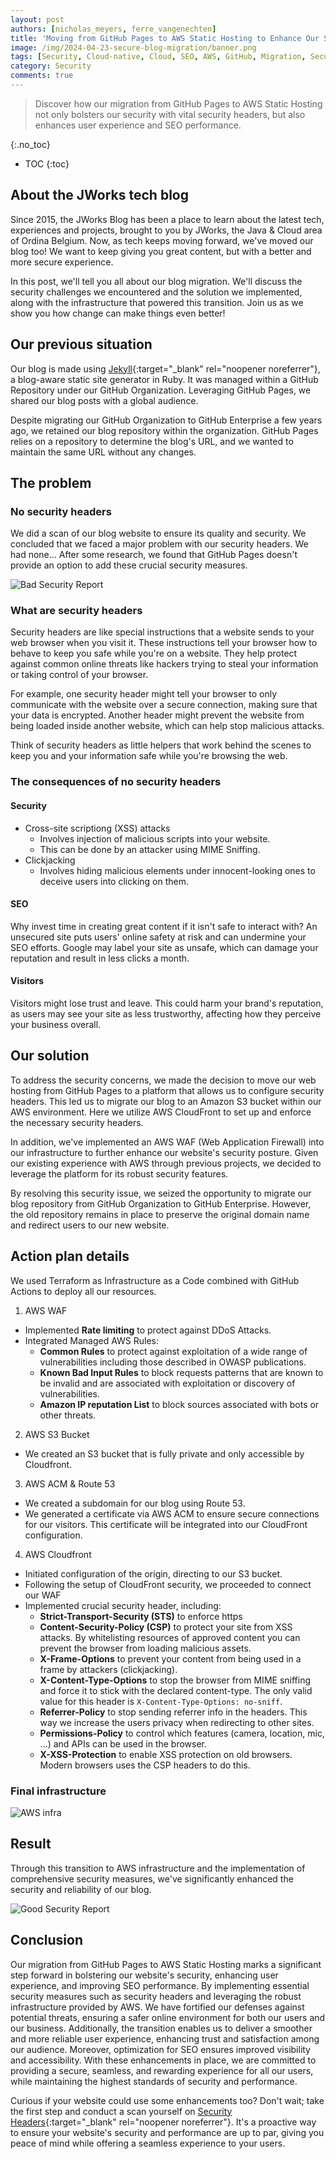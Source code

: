 ```yaml
---
layout: post
authors: [nicholas_meyers, ferre_vangenechten]
title: 'Moving from GitHub Pages to AWS Static Hosting to Enhance Our Security'
image: /img/2024-04-23-secure-blog-migration/banner.png
tags: [Security, Cloud-native, Cloud, SEO, AWS, GitHub, Migration, Security Headers]
category: Security
comments: true
---
```


> Discover how our migration from GitHub Pages to AWS Static Hosting not only bolsters our security with vital security headers, 
> but also enhances user experience and SEO performance.

{:.no_toc}
- TOC
{:toc}

## About the JWorks tech blog
Since 2015, the JWorks Blog has been a place to learn about the latest tech, 
experiences and projects, brought to you by JWorks, the Java & Cloud area of Ordina Belgium. 
Now, as tech keeps moving forward, we've moved our blog too! 
We want to keep giving you great content, but with a better and more secure experience.

In this post, we'll tell you all about our blog migration. 
We'll discuss the security challenges we encountered and the solution we implemented,
along with the infrastructure that powered this transition.
Join us as we show you how change can make things even better!

## Our previous situation
Our blog is made using [Jekyll](https://jekyllrb.com/){:target="_blank" rel="noopener noreferrer"}, 
a blog-aware static site generator in Ruby.
It was managed within a GitHub Repository under our GitHub Organization. 
Leveraging GitHub Pages, we shared our blog posts with a global audience.

Despite migrating our GitHub Organization to GitHub Enterprise a few years ago, we 
retained our blog repository within the organization.
GitHub Pages relies on a repository to determine the blog's URL, 
and we wanted to maintain the same URL without any changes.

## The problem
### No security headers
We did a scan of our blog website to ensure its quality and security. 
We concluded that we faced a major problem with our security headers. We had none...
After some research, we found that GitHub Pages doesn't provide an option to add these
crucial security measures.

<img src="{{ '/img/2024-04-23-secure-blog-migration/security_report_bad.png' | prepend: site.baseurl }}" alt="Bad Security Report" class="image fit" style="margin:0px auto; max-width:100%">

### What are security headers
Security headers are like special instructions that a website sends to your web 
browser when you visit it. These instructions tell your browser how to behave to 
keep you safe while you're on a website. They help protect against common online 
threats like hackers trying to steal your information or taking control of your browser.

For example, one security header might tell your browser to only communicate with
the website over a secure connection, making sure that your data is encrypted. 
Another header might prevent the website from being loaded inside another website, 
which can help stop malicious attacks.

Think of security headers as little helpers that work behind the scenes to 
keep you and your information safe while you're browsing the web.

### The consequences of no security headers
#### Security
- Cross-site scriptiong (XSS) attacks
  - Involves injection of malicious scripts into your website.
  - This can be done by an attacker using MIME Sniffing.
- Clickjacking
  - Involves hiding malicious elements under innocent-looking ones to deceive users into clicking on them.

#### SEO
Why invest time in creating great content if it isn't safe to interact with? An unsecured site puts users' online safety at risk and can undermine your SEO efforts. 
Google may label your site as unsafe, which can damage your reputation and result in less clicks a month.

#### Visitors
Visitors might lose trust and leave. This could harm your brand's reputation, 
as users may see your site as less trustworthy, affecting how they perceive your business overall.

## Our solution
To address the security concerns, we made the decision to move our web hosting from GitHub
Pages to a platform that allows us to configure security headers. This led us to migrate
our blog to an Amazon S3 bucket within our AWS environment. Here we utilize AWS CloudFront
to set up and enforce the necessary security headers.

In addition, we've implemented an AWS WAF (Web Application Firewall) into our infrastructure
to further enhance our website's security posture. Given our existing experience with AWS 
through previous projects, we decided to leverage the platform for its robust security features.

By resolving this security issue, we seized the opportunity to migrate our blog 
repository from GitHub Organization to GitHub Enterprise. 
However, the old repository remains in place to preserve the original 
domain name and redirect users to our new website.

## Action plan details
We used Terraform as Infrastructure as a Code combined with GitHub Actions to deploy all our resources.
1. AWS WAF
* Implemented **Rate limiting** to protect against DDoS Attacks.
* Integrated Managed AWS Rules:
  * **Common Rules** to protect against exploitation of a wide range of vulnerabilities including those described in OWASP publications.
  * **Known Bad Input Rules** to block requests patterns that are known to be invalid and are associated with exploitation or discovery of vulnerabilities.
  * **Amazon IP reputation List**  to block sources associated with bots or other threats.

2. AWS S3 Bucket
* We created an S3 bucket that is fully private and only accessible by Cloudfront. 

3. AWS ACM & Route 53
* We created a subdomain for our blog using Route 53. 
* We generated a certificate via AWS ACM to ensure secure connections for our visitors. 
This certificate will be integrated into our CloudFront configuration.

4. AWS Cloudfront
* Initiated configuration of the origin, directing to our S3 bucket.
* Following the setup of CloudFront security, we proceeded to connect our WAF
* Implemented crucial security header, including:
  * **Strict-Transport-Security (STS)** to enforce https
  * **Content-Security-Policy (CSP)** to protect your site from XSS attacks. By whitelisting resources of approved content you can prevent the browser from loading malicious assets.
  * **X-Frame-Options** to prevent your content from being used in a frame by attackers (clickjacking).
  * **X-Content-Type-Options** to stop the browser from MIME sniffing and force it to stick with the declared content-type. The only valid value for this header is `X-Content-Type-Options: no-sniff`.
  * **Referrer-Policy** to stop sending referrer info in the headers. This way we increase the users privacy when redirecting to other sites.
  * **Permissions-Policy** to control which features (camera, location, mic, ...) and APIs can be used in the browser. 
  * **X-XSS-Protection** to enable XSS protection on old browsers. Modern browsers uses the CSP headers to do this.

### Final infrastructure
<img src="{{ '/img/2024-04-23-secure-blog-migration/blog_infra.svg' | prepend: site.baseurl }}" alt="AWS infra" class="image fit" style="margin:0px auto; max-width:100%">


## Result
Through this transition to AWS infrastructure and the implementation of 
comprehensive security measures, we've significantly enhanced the security 
and reliability of our blog.

<img src="{{ '/img/2024-04-23-secure-blog-migration/security_report_good.png' | prepend: site.baseurl }}" alt="Good Security Report" class="image fit" style="margin:0px auto; max-width:100%">


## Conclusion
Our migration from GitHub Pages to AWS Static Hosting marks a significant step forward in bolstering our website's security, 
enhancing user experience, and improving SEO performance. 
By implementing essential security measures such as security headers and leveraging the robust infrastructure provided by AWS.
We have fortified our defenses against potential threats, ensuring a safer online environment for both our users and our business. 
Additionally, the transition enables us to deliver a smoother and more reliable user experience, enhancing trust and satisfaction among our audience.
Moreover, optimization for SEO ensures improved visibility and accessibility. 
With these enhancements in place, we are committed to providing a secure, seamless, and rewarding experience for all our users, 
while maintaining the highest standards of security and performance.

Curious if your website could use some enhancements too? Don't wait; take the first step and conduct a scan yourself on [Security Headers](https://securityheaders.com/){:target="_blank" rel="noopener noreferrer"}.
It's a proactive way to ensure your website's security and performance are up to par, 
giving you peace of mind while offering a seamless experience to your users.

